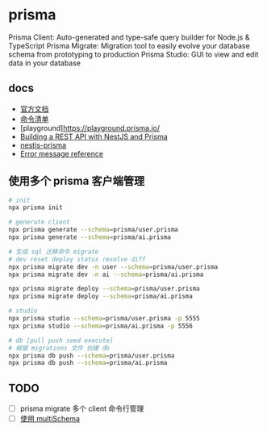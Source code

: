 <!--
 * @Author: hsycc
 * @Date: 2023-05-04 14:59:03
 * @LastEditTime: 2023-05-19 02:10:21
 * @Description:
 *
-->

# prisma

Prisma Client: Auto-generated and type-safe query builder for Node.js & TypeScript
Prisma Migrate: Migration tool to easily evolve your database schema from prototyping to production
Prisma Studio: GUI to view and edit data in your database

## docs

- [官方文档](https://www.prisma.io/docs/getting-started)
- [命令清单](https://fig.io/manual/prisma)
- [playground]https://playground.prisma.io/
- [Building a REST API with NestJS and Prisma](https://www.prisma.io/blog/nestjs-prisma-rest-api-7D056s1BmOL0)
- [nestjs-prisma](https://nestjs-prisma.dev/docs/installation/)
- [Error message reference](https://www.prisma.io/docs/reference/api-reference/error-reference#prisma-client-query-engine)

## 使用多个 prisma 客户端管理

```bash
# init
npx prisma init

# generate client
npx prisma generate --schema=prisma/user.prisma
npx prisma generate --schema=prisma/ai.prisma

# 生成 sql 迁移命令 migrate
# dev reset deploy status resolve diff
npx prisma migrate dev -n user --schema=prisma/user.prisma
npx prisma migrate dev -n ai --schema=prisma/ai.prisma

npx prisma migrate deploy --schema=prisma/user.prisma
npx prisma migrate deploy --schema=prisma/ai.prisma

# studio
npx prisma studio --schema=prisma/user.prisma -p 5555
npx prisma studio --schema=prisma/ai.prisma -p 5556

# db [pull push seed execute]
# 根据 migrations 文件 创建 db
npx prisma db push --schema=prisma/user.prisma
npx prisma db push --schema=prisma/ai.prisma
```

## TODO

- [ ] prisma migrate 多个 client 命令行管理
- [ ] [使用 multiSchema](https://www.prisma.io/docs/guides/other/multi-schema#learn-more-about-the-multischema-preview-feature)
